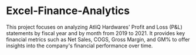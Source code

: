 # Excel-Finance-Analytics
This project focuses on analyzing AtliQ Hardwares' Profit and Loss (P&amp;L) statements by fiscal year and by month from 2019 to 2021. It provides key financial metrics such as Net Sales, COGS, Gross Margin, and GM% to offer insights into the company's financial performance over time.
